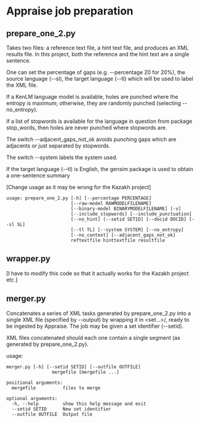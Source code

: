 # Appraise job preparation

## prepare_one_2.py

Takes two files: a reference text file, a hint text file, and produces an XML results file.
In this project, both the reference and the hint text are a single sentence.

One can set the percentage of gaps (e.g.  --percentage 20 for 20%), the source language (--sl), the target language (--tl) which will be used to label the XML file.

If a KenLM language model is available, holes are punched where the entropy is maximum; otherwise, they are randomly punched (selecting --no_entropy).

If a list of stopwords is available for the language in question from package stop_words, then holes are never punched where stopwords are. 

The switch --adjacent_gaps_not_ok avoids punching gaps which are adjacents or just separated by stopwords.

The switch --system labels the system used.

If the target language (--tl) is English, the gensim package is used to obtain a one-sentence summary

[Change usage as it may be wrong for the Kazakh project]


```
usage: prepare_one_2.py [-h] [--percentage PERCENTAGE]
                        [--raw-model RAWMODELFILENAME]
                        [--binary-model BINARYMODELFILENAME] [-v]
                        [--include_stopwords] [--include_punctuation]
                        [--no_hint] [--setid SETID] [--docid DOCID] [--sl SL]
                        [--tl TL] [--system SYSTEM] [--no_entropy]
                        [--no_context] [--adjacent_gaps_not_ok]
                        reftextfile hinttextfile resultfile

``` 

## wrapper.py

[I have to modify this code so that it actually works for the Kazakh project etc.]

## merger.py 

Concatenates a series of XML tasks generated by prepare_one_2.py into a single XML file (specified by --output) by wrapping it in <set...>/</set>, ready to be ingested by Appraise. The job may be given a set identifier (--setid).

XML files concatenated should each one contain a single segment (as generated by prepare_one_2.py).

usage: 

```
merger.py [-h] [--setid SETID] [--outfile OUTFILE]
                 mergefile [mergefile ...]

positional arguments:
  mergefile          files to merge

optional arguments:
  -h, --help         show this help message and exit
  --setid SETID      New set identifier
  --outfile OUTFILE  Output file
```
